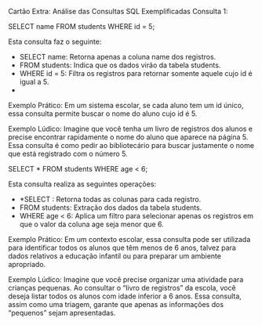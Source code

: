 Cartão Extra: Análise das Consultas SQL Exemplificadas
Consulta 1:

SELECT name FROM students WHERE id = 5;

Esta consulta faz o seguinte:
- SELECT name: Retorna apenas a coluna name dos registros.
- FROM students: Indica que os dados virão da tabela students.
- WHERE id = 5: Filtra os registros para retornar somente aquele cujo id é igual a 5.
- 
Exemplo Prático:
Em um sistema escolar, se cada aluno tem um id único, essa consulta permite buscar o nome do aluno cujo id é 5.

Exemplo Lúdico:
Imagine que você tenha um livro de registros dos alunos e precise encontrar rapidamente o nome do aluno que aparece na página 5. Essa consulta é como pedir ao bibliotecário para buscar justamente o nome que está registrado com o número 5.

SELECT * FROM students WHERE age < 6;

Esta consulta realiza as seguintes operações:
- *SELECT : Retorna todas as colunas para cada registro.
- FROM students: Extração dos dados da tabela students.
- WHERE age < 6: Aplica um filtro para selecionar apenas os registros em que o valor da coluna age seja menor que 6.
  
Exemplo Prático:
Em um contexto escolar, essa consulta pode ser utilizada para identificar todos os alunos que têm menos de 6 anos, talvez para dados relativos a educação infantil ou para preparar um ambiente apropriado.

Exemplo Lúdico:
Imagine que você precise organizar uma atividade para crianças pequenas. Ao consultar o “livro de registros” da escola, você deseja listar todos os alunos com idade inferior a 6 anos. Essa consulta, assim como uma triagem, garante que apenas as informações dos “pequenos” sejam apresentadas.
